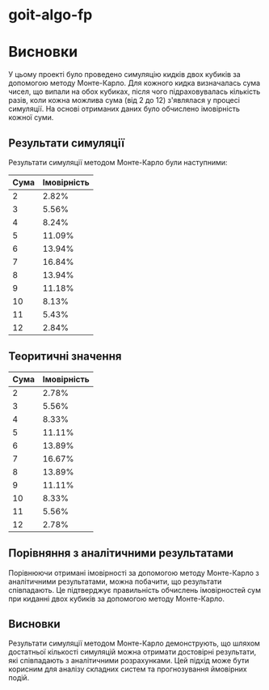 # goit-algo-fp

# Висновки

У цьому проекті було проведено симуляцію кидків двох кубиків за допомогою методу Монте-Карло. Для кожного кидка визначалась сума чисел, що випали на обох кубиках, після чого підраховувалась кількість разів, коли кожна можлива сума (від 2 до 12) з'являлася у процесі симуляції. На основі отриманих даних було обчислено імовірність кожної суми.

## Результати симуляції

Результати симуляції методом Монте-Карло були наступними:

| Сума | Імовірність |
| ---- | ----------- |
| 2    | 2.82%       |
| 3    | 5.56%       |
| 4    | 8.24%       |
| 5    | 11.09%      |
| 6    | 13.94%      |
| 7    | 16.84%      |
| 8    | 13.94%      |
| 9    | 11.18%      |
| 10   | 8.13%       |
| 11   | 5.43%       |
| 12   | 2.84%       |

## Теоритичні значення

| Сума | Імовірність |
| ---- | ----------- |
| 2    | 2.78%       |
| 3    | 5.56%       |
| 4    | 8.33%       |
| 5    | 11.11%      |
| 6    | 13.89%      |
| 7    | 16.67%      |
| 8    | 13.89%      |
| 9    | 11.11%      |
| 10   | 8.33%       |
| 11   | 5.56%       |
| 12   | 2.78%       |

## Порівняння з аналітичними результатами

Порівнюючи отримані імовірності за допомогою методу Монте-Карло з аналітичними результатами, можна побачити, що результати співпадають. Це підтверджує правильність обчислень імовірностей сум при киданні двох кубиків за допомогою методу Монте-Карло.

## Висновки

Результати симуляції методом Монте-Карло демонструють, що шляхом достатньої кількості симуляцій можна отримати достовірні результати, які співпадають з аналітичними розрахунками. Цей підхід може бути корисним для аналізу складних систем та прогнозування ймовірних подій.

